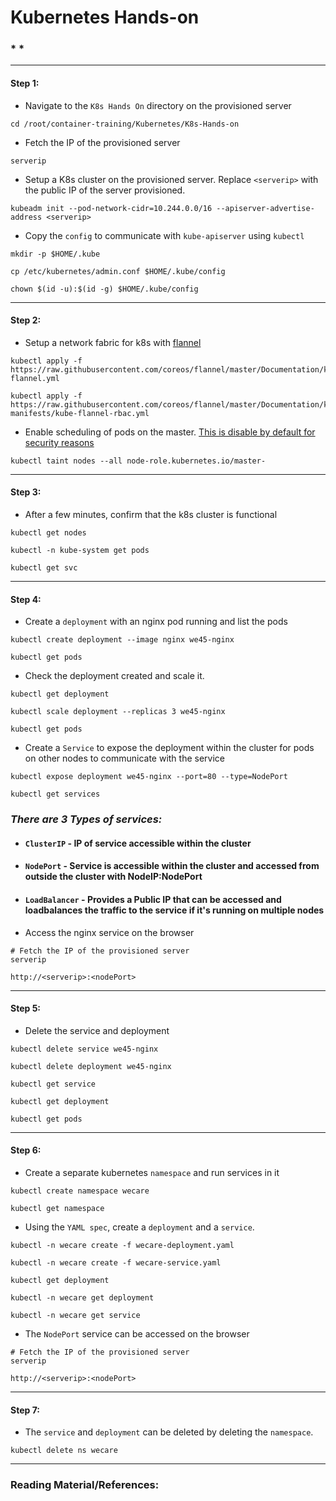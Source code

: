 # **Kubernetes Hands-on**

### * *

-------

#### Step 1:

* Navigate to the `K8s Hands On` directory on the provisioned server

```commandline
cd /root/container-training/Kubernetes/K8s-Hands-on
```

* Fetch the IP of the provisioned server

```commandline
serverip
```

* Setup a K8s cluster on the provisioned server. Replace `<serverip>` with the public IP of the server provisioned.

```commandline
kubeadm init --pod-network-cidr=10.244.0.0/16 --apiserver-advertise-address <serverip>
```

* Copy the `config` to communicate with `kube-apiserver` using `kubectl`

```commandline
mkdir -p $HOME/.kube

cp /etc/kubernetes/admin.conf $HOME/.kube/config

chown $(id -u):$(id -g) $HOME/.kube/config
```

-------

#### Step 2:

* Setup a network fabric for k8s with [flannel](https://github.com/coreos/flannel)

```commandline
kubectl apply -f https://raw.githubusercontent.com/coreos/flannel/master/Documentation/kube-flannel.yml

kubectl apply -f https://raw.githubusercontent.com/coreos/flannel/master/Documentation/k8s-manifests/kube-flannel-rbac.yml
```

* Enable scheduling of pods on the master. [This is disable by default for security reasons](https://kubernetes.io/docs/setup/independent/create-cluster-kubeadm/#control-plane-node-isolation)

```commandline
kubectl taint nodes --all node-role.kubernetes.io/master-
```

-------

#### Step 3:

* After a few minutes, confirm that the k8s cluster is functional

```commandline
kubectl get nodes

kubectl -n kube-system get pods

kubectl get svc
```

-------

#### Step 4:

* Create a `deployment` with an nginx pod running and list the pods

```commandline
kubectl create deployment --image nginx we45-nginx

kubectl get pods
```

* Check the deployment created and scale it.

```commandline
kubectl get deployment

kubectl scale deployment --replicas 3 we45-nginx

kubectl get pods
```

* Create a `Service` to expose the deployment within the cluster for pods on other nodes to communicate with the service

```commandline
kubectl expose deployment we45-nginx --port=80 --type=NodePort

kubectl get services
```

### *There are 3 Types of services:*
* #### `ClusterIP` - IP of service accessible within the cluster
* #### `NodePort` - Service is accessible within the cluster and accessed from outside the cluster with NodeIP:NodePort
* #### `LoadBalancer` - Provides a Public IP that can be accessed and loadbalances the traffic to the service if it's running on multiple nodes

* Access the nginx service on the browser

```commandline
# Fetch the IP of the provisioned server
serverip

http://<serverip>:<nodePort>
```

-------

#### Step 5:

* Delete the service and deployment 

```commandline
kubectl delete service we45-nginx

kubectl delete deployment we45-nginx

kubectl get service

kubectl get deployment

kubectl get pods
```

-------

#### Step 6:

* Create a separate kubernetes `namespace` and run services in it

```commandline
kubectl create namespace wecare

kubectl get namespace
```

* Using the `YAML spec`, create a `deployment` and a `service`.

```commandline
kubectl -n wecare create -f wecare-deployment.yaml

kubectl -n wecare create -f wecare-service.yaml

kubectl get deployment

kubectl -n wecare get deployment

kubectl -n wecare get service
```

* The `NodePort` service can be accessed on the browser

```commandline
# Fetch the IP of the provisioned server
serverip

http://<serverip>:<nodePort>
```

-------

#### Step 7:

* The `service` and `deployment` can be deleted by deleting the `namespace`.

```commandline
kubectl delete ns wecare
```

---------

### Reading Material/References:
